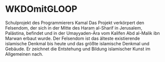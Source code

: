 # WKDOmitGLOOP
Schulprojekt des Programmierers Kamal Das Projekt verkörpert den Felsendom, der sich in der Mitte des Haram al-Sharif in Jerusalem, Palästina, befindet und in der Umayyaden-Ära vom Kalifen Abd al-Malik ibn Marwan erbaut wurde.  Der Felsendom ist das älteste existierende islamische Denkmal bis heute und das größte islamische Denkmal und Gebäude. Er zeichnet die Entstehung und Bildung islamischer Kunst im Allgemeinen nach. 
